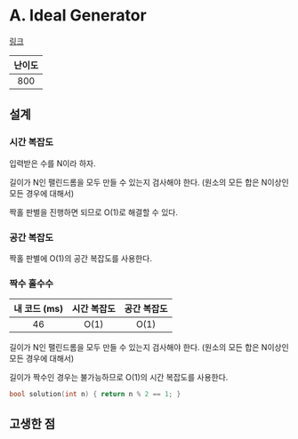 # A. Ideal Generator

[링크](https://codeforces.com/contest/2093/problem/A)

| 난이도 |
| :----: |
|  800   |

## 설계

### 시간 복잡도

입력받은 수를 N이라 하자.

길이가 N인 팰린드롬을 모두 만들 수 있는지 검사해야 한다. (원소의 모든 합은 N이상인 모든 경우에 대해서)

짝홀 판별을 진행하면 되므로 O(1)로 해결할 수 있다.

### 공간 복잡도

짝홀 판별에 O(1)의 공간 복잡도를 사용한다.

### 짝수 홀수수

| 내 코드 (ms) | 시간 복잡도 | 공간 복잡도 |
| :----------: | :---------: | :---------: |
|      46      |    O(1)     |    O(1)     |

길이가 N인 팰린드롬을 모두 만들 수 있는지 검사해야 한다. (원소의 모든 합은 N이상인 모든 경우에 대해서)

길이가 짝수인 경우는 불가능하므로 O(1)의 시간 복잡도를 사용한다.

```cpp
bool solution(int n) { return n % 2 == 1; }
```

## 고생한 점
